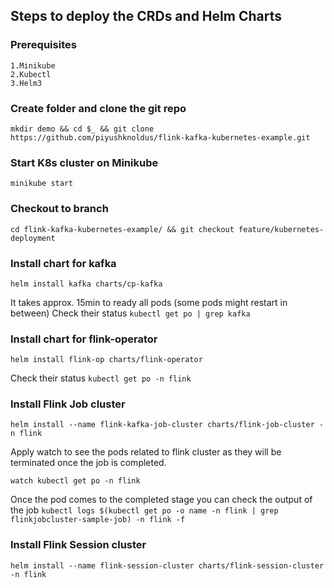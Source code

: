 ## Steps to deploy the CRDs and Helm Charts

### Prerequisites
	1.Minikube
	2.Kubectl
	3.Helm3

### Create folder and clone the git repo
`mkdir demo && cd $_ && git clone https://github.com/piyushknoldus/flink-kafka-kubernetes-example.git`

### Start K8s cluster on Minikube
`minikube start`

### Checkout to branch
`cd flink-kafka-kubernetes-example/ && git checkout feature/kubernetes-deployment `

### Install chart for kafka
`helm install kafka charts/cp-kafka`

It takes approx. 15min to ready all pods (some pods might restart in between)
Check their status 
`kubectl get po | grep kafka`

### Install chart for flink-operator
`helm install flink-op charts/flink-operator`

Check their status 
`kubectl get po -n flink`


### Install Flink Job cluster
`helm install --name flink-kafka-job-cluster charts/flink-job-cluster -n flink`

Apply watch to see the pods related to flink cluster as they will be terminated once the job is completed. 

`watch kubectl get po -n flink`

Once the pod comes to the completed stage you can check the output of the job 
`kubectl logs $(kubectl get po -o name -n flink | grep flinkjobcluster-sample-job) -n flink -f`

### Install Flink Session cluster
`helm install --name flink-session-cluster charts/flink-session-cluster -n flink`
